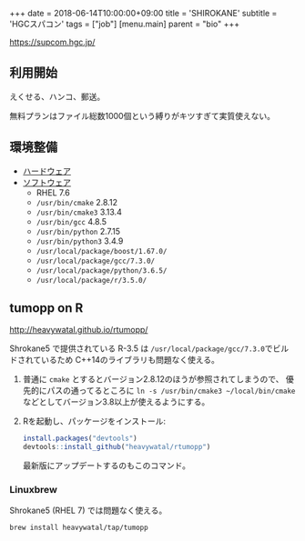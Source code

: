 +++
date = 2018-06-14T10:00:00+09:00
title = 'SHIROKANE'
subtitle = 'HGCスパコン'
tags = ["job"]
[menu.main]
  parent = "bio"
+++

https://supcom.hgc.jp/

## 利用開始

えくせる、ハンコ、郵送。

無料プランはファイル総数1000個という縛りがキツすぎて実質使えない。


## 環境整備

- [ハードウェア](https://supcom.hgc.jp/japanese/sys_const/system-main.html)
- [ソフトウェア](https://supcom.hgc.jp/internal/cgi/version_up_s3/select.cgi)
    - RHEL 7.6
    - `/usr/bin/cmake` 2.8.12
    - `/usr/bin/cmake3` 3.13.4
    - `/usr/bin/gcc` 4.8.5
    - `/usr/bin/python` 2.7.15
    - `/usr/bin/python3` 3.4.9
    - `/usr/local/package/boost/1.67.0/`
    - `/usr/local/package/gcc/7.3.0/`
    - `/usr/local/package/python/3.6.5/`
    - `/usr/local/package/r/3.5.0/`


## tumopp on R

http://heavywatal.github.io/rtumopp/

Shrokane5 で提供されている R-3.5 は
`/usr/local/package/gcc/7.3.0`でビルドされているため
C++14のライブラリも問題なく使える。

1.  普通に `cmake` とするとバージョン2.8.12のほうが参照されてしまうので、
    優先的にパスの通ってるところに
    `ln -s /usr/bin/cmake3 ~/local/bin/cmake`
    などとしてバージョン3.8以上が使えるようにする。

1.  Rを起動し、パッケージをインストール:
    ```r
    install.packages("devtools")
    devtools::install_github("heavywatal/rtumopp")
    ```
    最新版にアップデートするのもこのコマンド。


### Linuxbrew

Shrokane5 (RHEL 7) では問題なく使える。

```sh
brew install heavywatal/tap/tumopp
```
